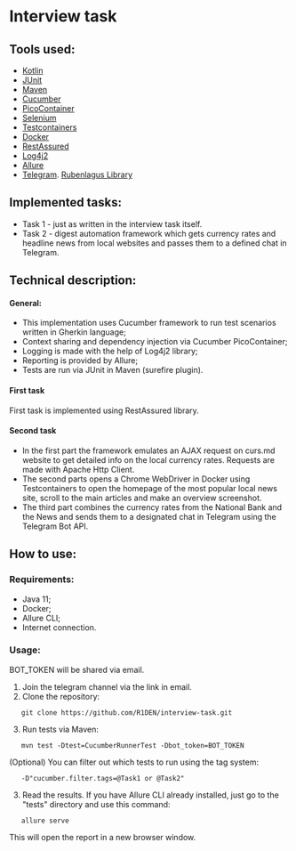 
# Interview task
## Tools used:
- [Kotlin](https://kotlinlang.org/)
- [JUnit](https://junit.org/junit4/)
- [Maven](https://maven.apache.org/)
- [Cucumber](https://cucumber.io/)
- [PicoContainer](http://picocontainer.com/)
- [Selenium](https://www.selenium.dev/)
- [Testcontainers](https://www.testcontainers.org/)
- [Docker](https://www.docker.com/)
- [RestAssured](https://rest-assured.io/)
- [Log4j2](https://logging.apache.org/log4j/2.x/)
- [Allure](https://github.com/allure-framework/allure-java)
- [Telegram](https://telegram.org/). [Rubenlagus Library](https://github.com/rubenlagus/TelegramBots)

## Implemented tasks:
- Task 1 - just as written in the interview task itself.
- Task 2 - digest automation framework which gets currency rates and headline news from local websites and passes them to a defined chat in Telegram.

## Technical description:
#### General:
- This implementation uses Cucumber framework to run test scenarios written in Gherkin language;
- Context sharing and dependency injection via Cucumber PicoContainer;
- Logging is made with the help of Log4j2 library;
- Reporting is provided by Allure;
- Tests are run via JUnit in Maven (surefire plugin).

#### First task
First task is implemented using RestAssured library.

#### Second task
- In the first part the framework emulates an AJAX request on curs.md website to get detailed info on the local currency rates. Requests are made with Apache Http Client.  
- The second parts opens a Chrome WebDriver in Docker using Testcontainers to open the homepage of the most popular local news site, scroll to the main articles and make an overview screenshot.
- The third part combines the currency rates from the National Bank and the News and sends them to a designated chat in Telegram using the Telegram Bot API.

## How to use:
### Requirements:
- Java 11;
- Docker;
- Allure CLI;
- Internet connection.
### Usage:
BOT_TOKEN will be shared via email.

1. Join the telegram channel via the link in email.
2. Clone the repository:
```
   git clone https://github.com/R1DEN/interview-task.git  
```
3. Run tests via Maven:
```
   mvn test -Dtest=CucumberRunnerTest -Dbot_token=BOT_TOKEN
```  
(Optional) You can filter out which tests to run using the tag system:
```  
   -D"cucumber.filter.tags=@Task1 or @Task2"
 ```
3. Read the results.
   If you have Allure CLI already installed, just go to the "tests" directory and use this command:
```
   allure serve
```
This will open the report in a new browser window.